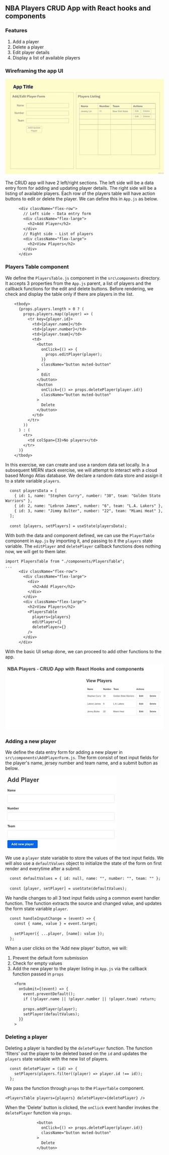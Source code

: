 ## NBA Players CRUD App with React hooks and components
### Features
1. Add a player
2. Delete a player
3. Edit player details
4. Display a list of available players

### Wireframing the app UI
![Wireframing the UI](/public/images/wireframe.jpg)

The CRUD app will have 2 left/right sections. The left side will be a data entry form for adding and updating player details.  The right side will be a listing of available players.  Each row of the players table will have action buttons to edit or delete the player.  We can define this in `App.js` as below.
```
      <div className="flex-row">
        // Left side - Data entry form
        <div className="flex-large">
          <h2>Add Player</h2>
        </div>
        // Right side - List of players
        <div className="flex-large">
          <h2>View Players</h2>
        </div>
      </div>
```

### Players Table component
We define the `PlayersTable.js` component in the `src\components` directory.  It accepts 3 properties from the `App.js` parent, a list of players and the callback functions for the edit and delete buttons.  Before rendering, we check and display the table only if there are players in the list.
```
    <tbody>
      {props.players.length > 0 ? (
        props.players.map((player) => (
          <tr key={player.id}>
            <td>{player.name}</td>
            <td>{player.number}</td>
            <td>{player.team}</td>
            <td>
              <button
                onClick={() => {
                  props.editPlayer(player);
                }}
                className="button muted-button"
              >
                Edit
              </button>
              <button
                onClick={() => props.deletePlayer(player.id)}
                className="button muted-button"
              >
                Delete
              </button>
            </td>
          </tr>
        ))
      ) : (
        <tr>
          <td colSpan={3}>No players</td>
        </tr>
      )}
    </tbody>
```

In this exercise, we can create and use a random data set locally.  In a subsequent MERN stack exercise, we will attempt to interact with a cloud based Mongo Atlas database.
We declare a random data store and assign it to a state variable `players`.

```
  const playersData = [
    { id: 1, name: "Stephen Curry", number: "30", team: "Golden State Warriors" },
    { id: 2, name: "Lebron James", number: "6", team: "L.A. Lakers" },
    { id: 3, name: "Jimmy Bulter", number: "22", team: "Miami Heat" },
  ];
  
  const [players, setPlayers] = useState(playersData);
```

With both the data and component defined, we can use the `PlayerTable` component in `App.js` by  importing it, and passing to it the `players` state variable.  The `editPlayer` and `deletePlayer` callback functions does nothing now, we will get to them later.

```
import PlayersTable from "./components/PlayersTable";
...
      <div className="flex-row">
        <div className="flex-large">
          <div>
            <h2>Add Player</h2>
          </div>
        </div>
        <div className="flex-large">
          <h2>View Players</h2>
          <PlayersTable
            players={players}
            editPlayer={}
            deletePlayer={}
          />
        </div>
      </div>
```

With the basic UI setup done, we can proceed to add other functions to the app.

![Basic UI of app](/public/images/players_table.jpg)

### Adding a new player

We define the data entry form for adding a new player in `src\components\AddPlayerForm.js`.  The form consist of text input fields for the player's name, jersey number and team name, and a submit button as below. 

![Basic add player form](/public/images/add_player.jpg)

We use a `player` state variable to store the values of the text input fields.  We will also use a `defaultValues` object to initialize the state of the form on first render and everytime after a submit. 

```
  const defaultValues = { id: null, name: "", number: "", team: "" };

  const [player, setPlayer] = useState(defaultValues);
```

We handle changes to all 3 text input fields using a common event handler function.  The function extracts the source and changed value, and updates the form state variable `player`.

```
  const handleInputChange = (event) => {
    const { name, value } = event.target;

    setPlayer({ ...player, [name]: value });
  };
```

When a user clicks on the 'Add new player' button, we will:
1. Prevent the default form submission
2. Check for empty values
3. Add the new player to the player listing in `App.js` via the callback function passed in `props` 

```
    <form
      onSubmit={(event) => {
        event.preventDefault();
        if (!player.name || !player.number || !player.team) return;

        props.addPlayer(player);
        setPlayer(defaultValues);
      }}
    >
```

### Deleting a player

Deleting a player is handled by the `deletePlayer` function.  The function 'filters' out the player to be deleted based on the `id` and updates the `players` state variable with the new list of players.

```
  const deletePlayer = (id) => {
    setPlayers(players.filter((player) => player.id !== id));
  };
```

We pass the function through `props` to the `PlayerTable` component.

```
<PlayersTable players={players} deletePlayer={deletePlayer} />
```

When the 'Delete' button is clicked, the `onClick` event handler invokes the `deletePlayer` function via `props`.

```
              <button
                onClick={() => props.deletePlayer(player.id)}
                className="button muted-button"
              >
                Delete
              </button>
```

